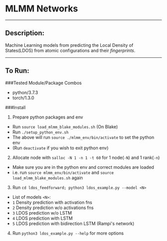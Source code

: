 # MLMM Networks

------------------------------------------------
Description:
------------------------------------------------

Machine Learning models from predicting the Local Density 
of States(LDOS) from atomic configurations and their *fingerprints*. 

------------------------------------------------
To Run:
------------------------------------------------

###Tested Module/Package Combos
- python/3.7.3
- torch/1.3.0

###Install

1. Prepare python packages and env
  + Run `source load_mlmm_blake_modules.sh` (On Blake)
  + Run `./setup_python_env.sh`
  + The above will run `source ./mlmm_env/bin/activate` to set the python env
  + (Run `deactivate` if you wish to exit python env)

2. Allocate node with `salloc -N 1 -n 1 -t 60` for 1 node(`-N`) and 1 rank(`-n`)
  + Make sure you are in the python env and correct modules are loaded
  + i.e. run `source mlmm_env/bin/activate` and `source load_mlmm_blake_modules.sh` again

3. Run `cd ldos_feedforward; python3 ldos_example.py --model <N>`
  + List of models `<N>`:
  + `1` Density prediction with activation fns
  + `2` Density prediction w/o activations fns
  + `3` LDOS prediction w/o LSTM
  + `4` LDOS prediction with LSTM
  + `5` LDOS prediction with bidirection LSTM (Rampi's network)

4. Run `python3 ldos_example.py --help` for more options

<!--
2. Prepare generated data
  + Move to ${minigan_dir}/data/2d or /3d 
  + Run `python generate_random_images.py`
  + Optional: Change dims of images in generate_random_images.py script

3. Run `python mlmm_dnn_driver.py -f <input_file>` 
-->

